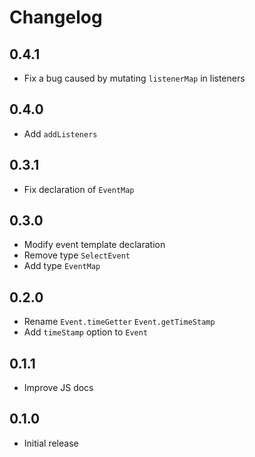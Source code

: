 # Changelog

## 0.4.1

- Fix a bug caused by mutating `listenerMap` in listeners

## 0.4.0

- Add `addListeners`

## 0.3.1

- Fix declaration of `EventMap`

## 0.3.0

- Modify event template declaration
- Remove type `SelectEvent`
- Add type `EventMap`

## 0.2.0

- Rename `Event.timeGetter` `Event.getTimeStamp`
- Add `timeStamp` option to `Event`

## 0.1.1

- Improve JS docs

## 0.1.0

- Initial release

